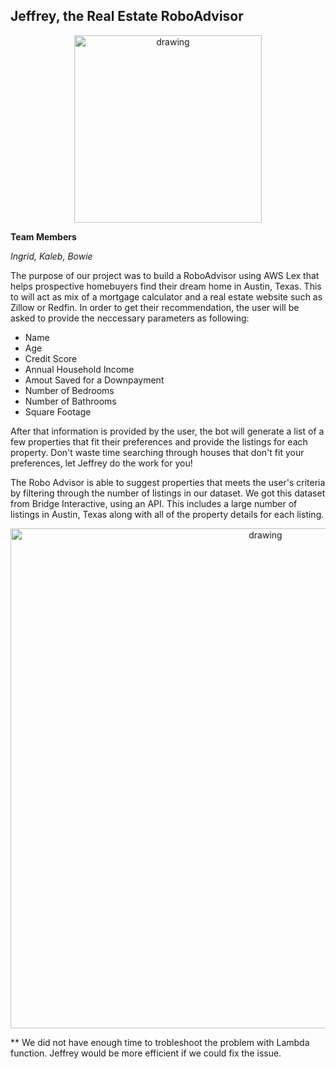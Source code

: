 ## Jeffrey, the Real Estate RoboAdvisor

<p align="center">
<img src="https://github.com/padthai-sketch/Project-RealEstate-RoboAdvisor-Group-6-/blob/main/Images/logo.png?raw=true" alt="drawing" width="300"/></p>

**Team Members**

*Ingrid, Kaleb, Bowie*


The purpose of our project was to build a RoboAdvisor using AWS Lex that helps prospective homebuyers find their dream home in Austin, Texas. This to will act as mix of a mortgage calculator and a real estate website such as Zillow or Redfin. In order to get their recommendation, the user will be asked to provide the neccessary parameters as following:
- Name
- Age
- Credit Score
- Annual Household Income
- Amout Saved for a Downpayment
- Number of Bedrooms
- Number of Bathrooms 
- Square Footage


After that information is provided by the user, the bot will generate a list of a few properties that fit their preferences and provide the listings for each property. Don't waste time searching through houses that don't fit your preferences, let Jeffrey do the work for you!


The Robo Advisor is able to suggest properties that meets the user's criteria by filtering through the number of listings in our dataset. We got this dataset from Bridge Interactive, using an API. This includes a large number of listings in Austin, Texas along with all of the property details for each listing. 

<p align="center">
<img src="https://github.com/padthai-sketch/Project_RealEstate-RoboAdvisor-Team6/blob/main/Images/JeffreyBot_Recording.gif" alt="drawing" width="800"/>
</p>

** We did not have enough time to trobleshoot the problem with Lambda function. Jeffrey would be more efficient if we could fix the issue. 
